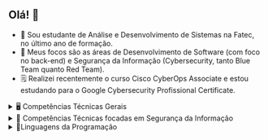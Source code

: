 ## Olá! 👋

- 🔭 Sou estudante de Análise e Desenvolvimento de Sistemas na Fatec, no último ano de formação.
- 🌱 Meus focos são as áreas de Desenvolvimento de Software (com foco no back-end) e Segurança da Informação (Cybersecurity, tanto Blue Team quanto Red Team).
- 🗒  Realizei recentemente o curso Cisco CyberOps Associate e estou estudando para o Google Cybersecurity Profissional Certificate.

<details>
  <summary>🖥 Competências Técnicas Gerais</summary>
  <p>  Algumas de minhas competências gerais referentes à área de TI.</p>
  <ul>
    <li>Lógica de Programação.</li>
    <li>Programação Orientada a Objetos.</li>
    <li>Banco de Dados Relacional: Modelagem de DER e MER, conhecimento de comandos SQL, uso do sistema SGBD MySQL.</li>
    <li>Engenharia de Software: Diagramas UML, levantamento de requisitos, casos de teste.</li>
    <li>Redes de Computadores: Dispositivos, camada de protocolos, modelo OSI e TCP/IP.</li>
    <li>Conhecimento teórico das metodologias ágeis, como Kanban e Scrum.</li>
  </ul>
</details>

<details>
  <summary>🔐 Competências Técnicas focadas em Segurança da Informação</summary>
  <p>Competências focadas em SI.</p>
  <ul>
    <li>Tríade CIA - Confidencialidade, Integridade e Disponibilidade.</li>
    <li>Conhecimentos téoricos sobre Ameaças, Riscos e Vulnerabilidades.</li>
    <li>Redes de Computadores, modelos OSI e TCP/IP, camada de protocolos de rede.</li>
    <li>Conhecimento inicial em gestão de riscos e vulnerabilidades.</li>
  </ul>
</details>

<details>
  <summary>🐍Linguagens da Programação</summary>
  <p>  Algumas das Linguagens de Programação e Frameworks com que já tive contato inicial.</p>
  <ul>
    <li>Python</li>
    <li>Java</li>
    <li>Spring Boot</li>
    <li>PHP</li>
    <li>JavaScript, HTML e CSS</li>
  </ul>
</details>

